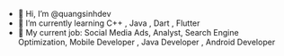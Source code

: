 - 👋 Hi, I’m @quangsinhdev
- 🌱 I’m currently learning C++ , Java , Dart , Flutter
- 💞️ My current job: Social Media Ads, Analyst, Search Engine Optimization, Mobile Developer , Java Developer , Android Developer


<!---
quangsinhdev/quangsinhdev is a ✨ special ✨
https://www.facebook.com/quangsinhpark/
Instagram: _quangsinh
--->
